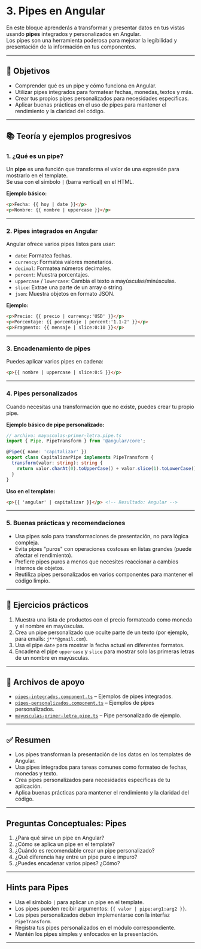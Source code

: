 # 3. Pipes en Angular

En este bloque aprenderás a transformar y presentar datos en tus vistas usando **pipes** integrados y personalizados en Angular.  
Los pipes son una herramienta poderosa para mejorar la legibilidad y presentación de la información en tus componentes.

---

## 🎯 Objetivos

- Comprender qué es un pipe y cómo funciona en Angular.
- Utilizar pipes integrados para formatear fechas, monedas, textos y más.
- Crear tus propios pipes personalizados para necesidades específicas.
- Aplicar buenas prácticas en el uso de pipes para mantener el rendimiento y la claridad del código.

---

## 📚 Teoría y ejemplos progresivos

### 1. ¿Qué es un pipe?

Un **pipe** es una función que transforma el valor de una expresión para mostrarlo en el template.  
Se usa con el símbolo `|` (barra vertical) en el HTML.

**Ejemplo básico:**

```html
<p>Fecha: {{ hoy | date }}</p>
<p>Nombre: {{ nombre | uppercase }}</p>
```

---

### 2. Pipes integrados en Angular

Angular ofrece varios pipes listos para usar:

- `date`: Formatea fechas.
- `currency`: Formatea valores monetarios.
- `decimal`: Formatea números decimales.
- `percent`: Muestra porcentajes.
- `uppercase` / `lowercase`: Cambia el texto a mayúsculas/minúsculas.
- `slice`: Extrae una parte de un array o string.
- `json`: Muestra objetos en formato JSON.

**Ejemplo:**

```html
<p>Precio: {{ precio | currency:'USD' }}</p>
<p>Porcentaje: {{ porcentaje | percent:'1.1-2' }}</p>
<p>Fragmento: {{ mensaje | slice:0:10 }}</p>
```

---

### 3. Encadenamiento de pipes

Puedes aplicar varios pipes en cadena:

```html
<p>{{ nombre | uppercase | slice:0:5 }}</p>
```

---

### 4. Pipes personalizados

Cuando necesitas una transformación que no existe, puedes crear tu propio pipe.

**Ejemplo básico de pipe personalizado:**

```typescript
// archivo: mayusculas-primer-letra.pipe.ts
import { Pipe, PipeTransform } from '@angular/core';

@Pipe({ name: 'capitalizar' })
export class CapitalizarPipe implements PipeTransform {
  transform(valor: string): string {
    return valor.charAt(0).toUpperCase() + valor.slice(1).toLowerCase();
  }
}
```

**Uso en el template:**

```html
<p>{{ 'angular' | capitalizar }}</p> <!-- Resultado: Angular -->
```

---

### 5. Buenas prácticas y recomendaciones

- Usa pipes solo para transformaciones de presentación, no para lógica compleja.
- Evita pipes "puros" con operaciones costosas en listas grandes (puede afectar el rendimiento).
- Prefiere pipes puros a menos que necesites reaccionar a cambios internos de objetos.
- Reutiliza pipes personalizados en varios componentes para mantener el código limpio.

---

## 📝 Ejercicios prácticos

1. Muestra una lista de productos con el precio formateado como moneda y el nombre en mayúsculas.
2. Crea un pipe personalizado que oculte parte de un texto (por ejemplo, para emails: `j***@gmail.com`).
3. Usa el pipe `date` para mostrar la fecha actual en diferentes formatos.
4. Encadena el pipe `uppercase` y `slice` para mostrar solo las primeras letras de un nombre en mayúsculas.

---

## 📂 Archivos de apoyo

- [`pipes-integrados.component.ts`](pipes-integrados.component.ts) – Ejemplos de pipes integrados.
- [`pipes-personalizados.component.ts`](pipes-personalizados.component.ts) – Ejemplos de pipes personalizados.
- [`mayusculas-primer-letra.pipe.ts`](mayusculas-primer-letra.pipe.ts) – Pipe personalizado de ejemplo.

---

## ✅ Resumen

- Los pipes transforman la presentación de los datos en los templates de Angular.
- Usa pipes integrados para tareas comunes como formateo de fechas, monedas y texto.
- Crea pipes personalizados para necesidades específicas de tu aplicación.
- Aplica buenas prácticas para mantener el rendimiento y la claridad del código.

---

## Preguntas Conceptuales: Pipes

1. ¿Para qué sirve un pipe en Angular?
2. ¿Cómo se aplica un pipe en el template?
3. ¿Cuándo es recomendable crear un pipe personalizado?
4. ¿Qué diferencia hay entre un pipe puro e impuro?
5. ¿Puedes encadenar varios pipes? ¿Cómo?

---

## Hints para Pipes

- Usa el símbolo `|` para aplicar un pipe en el template.
- Los pipes pueden recibir argumentos: `{{ valor | pipe:arg1:arg2 }}`.
- Los pipes personalizados deben implementarse con la interfaz `PipeTransform`.
- Registra tus pipes personalizados en el módulo correspondiente.
- Mantén los pipes simples y enfocados en la presentación.

---
